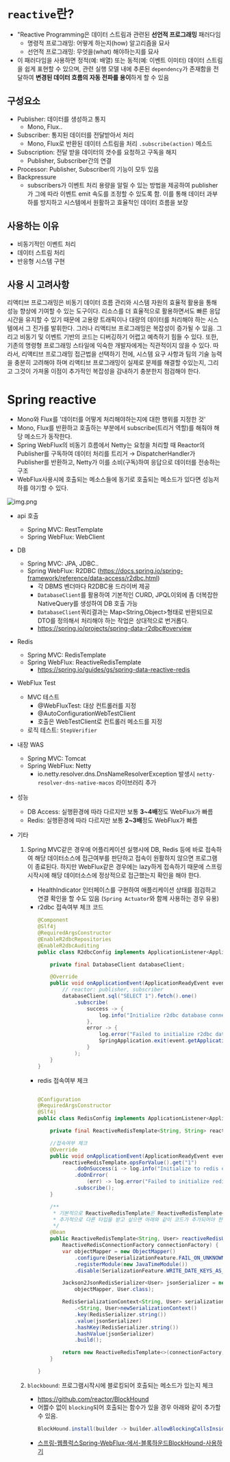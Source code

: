 # `reactive`란?

- "Reactive Programming은 데이터 스트림과 관련된 **선언적 프로그래밍** 패러다임
    - 명령적 프로그래밍: 어떻게 하는지(how) 알고리즘을 묘사
    - 선언적 프로그래밍: 무엇을(what) 해야하는지를 묘사
- 이 패러다임을 사용하면 정적(예: 배열) 또는 동적(예: 이벤트 이미터) 데이터 스트림을 쉽게 표현할 수 있으며, 관련 실행 모델 내에 추론된 `dependency`가 존재함을
  전달하여 **변경된 데이터 흐름의 자동 전파를 용이**하게 할 수 있음

## 구성요소

- Publisher: 데이터를 생성하고 통지
    - Mono, Flux..
- Subscriber: 통지된 데이터를 전달받아서 처리
    - Mono, Flux로 반환된 데이터 스트림을 처리 `.subscribe(action)` 메소드
- Subscription: 전달 받을 데이터의 갯수를 요청하고 구독을 해지
    - Publisher, Subscriber간의 연결
- Processor: Publisher, Subscriber의 기능이 모두 있음
- Backpressure
    - subscribers가 이벤트 처리 용량을 알릴 수 있는 방법을 제공하여 publisher가 그에 따라 이벤트 emit 속도를 조정할 수 있도록 함. 이를 통해 데이터
      과부하를 방지하고 시스템에서 원활하고 효율적인 데이터 흐름을 보장

## 사용하는 이유

- 비동기적인 이벤트 처리
- 데이터 스트림 처리
- 반응형 시스템 구현

## 사용 시 고려사항

리액티브 프로그래밍은 비동기 데이터 흐름 관리와 시스템 자원의 효율적 활용을 통해 성능 향상에 기여할 수 있는 도구이다. 리소스를 더 효율적으로 활용하면서도 빠른 응답 시간을
유지할 수 있기 때문에 고용량 트래픽이나 대량의 데이터를 처리해야 하는 시스템에서 그 진가를 발휘한다. 그러나 리액티브 프로그래밍은 복잡성이 증가될 수 있음. 그리고 비동기 및
이벤트 기반의 코드는 디버깅하기 어렵고 예측하기 힘들 수 있다. 또한, 기존의 명령형 프로그래밍 스타일에 익숙한 개발자에게는 직관적이지 않을 수 있다. 따라서, 리액티브 프로그래밍
접근법을 선택하기 전에, 시스템 요구 사항과 팀의 기술 능력을 충분히 고려해야 하며 리액티브 프로그래밍이 실제로 문제를 해결할 수있는지, 그리고 그것이 가져올 이점이 추가적인
복잡성을 감내하기 충분한지 점검해야 한다.

# Spring reactive

- Mono와 Flux를 '데이터를 어떻게 처리해야하는지에 대한 행위를 지정한 것'
- Mono, Flux를 반환하고 호출하는 부분에서 subscribe(트리거 역할)를 해줘야 해당 메소드가 동작한다.
- Spring WebFlux의 비동기 흐름에서 Netty는 요청을 처리할 때 Reactor의 Publisher를 구독하여 데이터 처리를 트리거 &rarr;
  DispatcherHandler가 Publisher를 반환하고, Netty가 이를 소비(구독)하여 응답으로 데이터를 전송하는 구조
- WebFlux사용시에 호출되는 메소스들에 동기로 호출되는 메소드가 있다면 성능저하를 야기할 수 있다.

![img.png](resources/spring_mvc_vs_reactive.png)

- api 호출
    - Spring MVC: RestTemplate
    - Spring WebFlux: WebClient
- DB
    - Spring MVC: JPA, JDBC..
    - Spring WebFlux:
      R2DBC (https://docs.spring.io/spring-framework/reference/data-access/r2dbc.html)
        - 각 DBMS 벤더마다 R2DBC용 드라이버 제공
        - `DatabaseClient`를 활용하여 기본적인 CURD, JPQL이외에 좀 더복잡한 NativeQuery를 생성하여 DB 호출 가능
        - `DatabaseClient`쿼리결과는 Map<String,Object>형태로 반환되므로 DTO를 정의해서 처리해야 하는 작업은 상대적으로 번거롭다.
        - https://spring.io/projects/spring-data-r2dbc#overview
- Redis
    - Spring MVC: RedisTemplate
    - Spring WebFlux: ReactiveRedisTemplate
        - https://spring.io/guides/gs/spring-data-reactive-redis
- WebFlux Test
    - MVC 테스트
        - @WebFluxTest: 대상 컨트롤러를 지정
        - @AutoConfigurationWebTestClient
        - 호출은 WebTestClient로 컨트롤러 메소드를 지정
    - 로직 테스트: `StepVerifier`
- 내장 WAS
    - Spring MVC: Tomcat
    - Spring WebFlux: Netty
        - io.netty.resolver.dns.DnsNameResolverException 발생시 `netty-resolver-dns-native-macos` 라이브러리
          추가
- 성능
    - DB Access: 실행환경에 따라 다르지만 보통 **3~4배**정도 WebFlux가 빠름
    - Redis: 실행환경에 따라 다르지만 보통 **2~3배**정도 WebFlux가 빠름
- 기타

    1. Spring MVC같은 경우에 어플리케이션 실행시에 DB, Redis 등에 바로 접속하여 해당 데이터소스에 접근여부를 판단하고 접속이 원활하지 않으면 프로그램이
       종료된다.
       하지만 WebFlux같은 경우에는 lazy하게 접속하기 때문에 스프링 시작시에 해당 데이터소스에 정상적으로 접근했는지 확인을 해야 한다.
        - HealthIndicator 인터페이스를 구현하여 애플리케이션 상태를 점검하고 연결 확인을 할 수도 있음 (`Spring Actuator`와 함께 사용하는 경우
          유용)
        - r2dbc 접속여부 체크 코드
          ```java
          @Component
          @Slf4j
          @RequiredArgsConstructor
          @EnableR2dbcRepositories
          @EnableR2dbcAuditing
          public class R2dbcConfig implements ApplicationListener<ApplicationReadyEvent> {
     
              private final DatabaseClient databaseClient;
     
              @Override
              public void onApplicationEvent(ApplicationReadyEvent event) {
                  // reactor: publisher, subscriber
                  databaseClient.sql("SELECT 1").fetch().one()
                      .subscribe(
                          success -> {
                              log.info("Initialize r2dbc database connection.");
                          },
                          error -> {
                              log.error("Failed to initialize r2dbc database connection.");
                              SpringApplication.exit(event.getApplicationContext(), () -> -110);
                          }
                      );
              }
          }
          ```
        - redis 접속여부 체크
            ```java
          
            @Configuration
            @RequiredArgsConstructor
            @Slf4j
            public class RedisConfig implements ApplicationListener<ApplicationReadyEvent> {
          
                private final ReactiveRedisTemplate<String, String> reactiveRedisTemplate;
          
                //접속여부 체크
                @Override
                public void onApplicationEvent(ApplicationReadyEvent event) {
                    reactiveRedisTemplate.opsForValue().get("1")
                        .doOnSuccess(i -> log.info("Initialize to redis connection"))
                        .doOnError(
                            (err) -> log.error("Failed to initialize redis connection: {}", err.getMessage()))
                        .subscribe();
                }
          
                /**
                 * 기본적으로 ReactiveRedisTemplate은 ReactiveRedisTemplate<String, String> 형태만 제공된다.
                 * 추가적으로 다른 타입을 받고 싶으면 아래와 같이 코드가 추가되어야 한다.
                 */
                @Bean
                public ReactiveRedisTemplate<String, User> reactiveRedisUserTemplate(
                    ReactiveRedisConnectionFactory connectionFactory) {
                    var objectMapper = new ObjectMapper()
                        .configure(DeserializationFeature.FAIL_ON_UNKNOWN_PROPERTIES, false)
                        .registerModule(new JavaTimeModule())
                        .disable(SerializationFeature.WRITE_DATE_KEYS_AS_TIMESTAMPS);
          
                    Jackson2JsonRedisSerializer<User> jsonSerializer = new Jackson2JsonRedisSerializer<>(
                        objectMapper, User.class);
          
                    RedisSerializationContext<String, User> serializationContext = RedisSerializationContext
                        .<String, User>newSerializationContext()
                        .key(RedisSerializer.string())
                        .value(jsonSerializer)
                        .hashKey(RedisSerializer.string())
                        .hashValue(jsonSerializer)
                        .build();
          
                    return new ReactiveRedisTemplate<>(connectionFactory, serializationContext);
                }
          
            }
            ```
    2. `blockbound`: 프로그램시작시에 블로킹되어 호출되는 메소드가 있는지 체크

        - https://github.com/reactor/BlockHound
        - 어쩛수 없이 `blocking`되어 호출되는 함수가 있을 경우 아래와 같이 추가할 수 있음.
            ```java
            BlockHound.install(builder -> builder.allowBlockingCallsInside(TemplateEngine.class.getCanonicalName(),"initialize"));
            ```
        - [스프링-웹플럭스Spring-WebFlux-에서-블록하운드BlockHound-사용하기](https://velog.io/@adduci/%EC%8A%A4%ED%94%84%EB%A7%81-%EC%9B%B9%ED%94%8C%EB%9F%AD%EC%8A%A4Spring-WebFlux-%EC%97%90%EC%84%9C-%EB%B8%94%EB%A1%9D%ED%95%98%EC%9A%B4%EB%93%9CBlockHound-%EC%82%AC%EC%9A%A9%ED%95%98%EA%B8%B0)